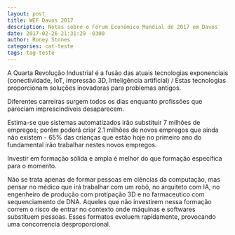 ```yaml
---
layout: post
title: WEF Davos 2017
description: Notas sobre o Fórum Econômico Mundial de 2017 em Davos
date: 2017-02-26 21:31:29 -0300
author: Roney Stones
categories: cat-teste
tags: tag-teste
---
```


A Quarta Revolução Industrial é a fusão das atuais tecnologias exponenciais (conectividade, IoT, impressão 3D, Inteligência artificial) / Estas tecnologias proporcionam soluções inovadoras para problemas antigos.

Diferentes carreiras surgem todos os dias enquanto profissões que pareciam imprescindíveis desaparecem.

Estima-se que sistemas automatizados irão substituir 7 milhões de empregos; porém poderá criar 2.1 milhões de novos empregos que ainda não existem - 65% das crianças que estão hoje no primeiro ano do fundamental irão trabalhar nestes novos empregos.

Investir em formação sólida e ampla é melhor do que formação específica para o momento.

Não se trata apenas de formar pessoas em ciências da computação, mas pensar no médico que irá trabalhar com um robô, no arquiteto com IA, no engenheiro de produção com protipação 3D e no farmaceutico com sequenciamento de DNA. Aqueles que não investirem nessa formação correm o risco de entrar no contexto onde máquinas e softwares substituem pessoas. Esses formatos evoluem rapidamente, provocando uma concorrencia desproporcional.
